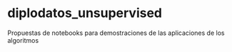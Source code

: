 # diplodatos_unsupervised
Propuestas de notebooks para demostraciones de las aplicaciones de los algoritmos
